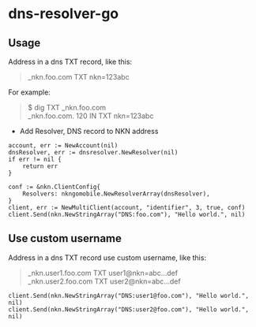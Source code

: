 # dns-resolver-go

## Usage

Address in a dns TXT record, like this:

> _nkn.foo.com TXT nkn=123abc

For example:

> $ dig TXT _nkn.foo.com \
> _nkn.foo.com.  120   IN  TXT  nkn=123abc

* Add Resolver, DNS record to NKN address
```
account, err := NewAccount(nil)
dnsResolver, err := dnsresolver.NewResolver(nil)
if err != nil {
    return err
}

conf := &nkn.ClientConfig{
    Resolvers: nkngomobile.NewResolverArray(dnsResolver),
}
client, err := NewMultiClient(account, "identifier", 3, true, conf)
client.Send(nkn.NewStringArray("DNS:foo.com"), "Hello world.", nil)
```

## Use custom username

Address in a dns TXT record use custom username, like this:

> _nkn.user1.foo.com TXT user1@nkn=abc...def \
> _nkn.user2.foo.com TXT user2@nkn=abc...def

```
client.Send(nkn.NewStringArray("DNS:user1@foo.com"), "Hello world.", nil)
client.Send(nkn.NewStringArray("DNS:user2@foo.com"), "Hello world.", nil)
```